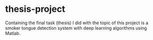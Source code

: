 # thesis-project
Containing the final task (thesis) I did with the topic of this project is a smoker tongue detection system with deep learning algorithms using Matlab.
